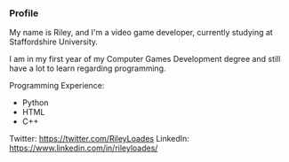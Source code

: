 ### Profile

My name is Riley, and I'm a video game developer, currently studying at Staffordshire University.

I am in my first year of my Computer Games Development degree and still have a lot to learn regarding programming.

Programming Experience:
- Python
- HTML
- C++

Twitter: https://twitter.com/RileyLoades
LinkedIn: https://www.linkedin.com/in/rileyloades/

